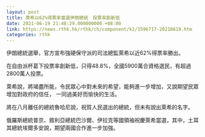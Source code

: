 ```yaml
---
layout: post
title: 萊希以62%得票率當選伊朗總統　投票率創新低
date: 2021-06-19 21:48:29.000000000 +08:00
link: https://news.rthk.hk/rthk/ch/component/k2/1596717-20210619.htm
categories: rthk
---
```


伊朗總統選舉，官方宣布強硬保守派的司法總監萊希以近62%得票率勝出。

在自由派杯葛下投票率創新低，只得48.8%，全國5900萬合資格選民，有超過2800萬人投票。

萊希說，將竭盡所能，令民眾心中對未來的希望，能夠進一步增加，又說期望民眾增加對政府的信任， 一同過美好而愉快的生活。 

將在八月離任的總統魯哈尼說，祝賀人民選出的總統，但未有說出萊希的名字。

俄羅斯總統普京、敘利亞總統巴沙爾、伊拉克等國領袖祝慶萊希當選，其中，土耳其總統埃爾多安說，期望兩國合作進一步加強。
